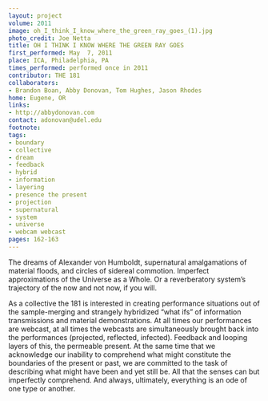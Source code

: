```yaml
---
layout: project
volume: 2011
image: oh_I_think_I_know_where_the_green_ray_goes_(1).jpg
photo_credit: Joe Netta
title: OH I THINK I KNOW WHERE THE GREEN RAY GOES
first_performed: May  7, 2011
place: ICA, Philadelphia, PA
times_performed: performed once in 2011
contributor: THE 181
collaborators:
- Brandon Boan, Abby Donovan, Tom Hughes, Jason Rhodes
home: Eugene, OR
links:
- http://abbydonovan.com
contact: adonovan@udel.edu
footnote: 
tags:
- boundary
- collective
- dream
- feedback
- hybrid
- information
- layering
- presence the present
- projection
- supernatural
- system
- universe
- webcam webcast
pages: 162-163
---
```


The dreams of Alexander von Humboldt, supernatural amalgamations of material floods, and circles of sidereal commotion. Imperfect approximations of the Universe as a Whole. Or a reverberatory system’s trajectory of the now and not now, if you will. 

As a collective the 181 is interested in creating performance situations out of the sample-merging and strangely hybridized “what ifs” of information transmissions and material demonstrations. At all times our performances are webcast, at all times the webcasts are simultaneously brought back into the performances (projected, reflected, infected). Feedback and looping layers of this, the permeable present. At the same time that we acknowledge our inability to comprehend what might constitute the boundaries of the present or past, we are committed to the task of describing what might have been and yet still be. All that the senses can but imperfectly comprehend. And always, ultimately, everything is an ode of one type or another.
